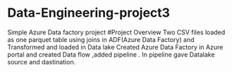 # Data-Engineering-project3
Simple Azure Data factory project 
#Project Overview
Two CSV files loaded as one parquet table using joins in ADF(Azure Data Factory) and Transformed and loaded in Data lake 
Created Azure Data Factory in Azure portal and created Data flow ,added pipeline .
In pipeline gave Datalake source and dastination.
